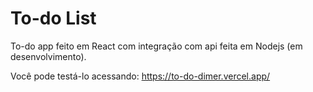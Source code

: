 # To-do List

To-do app feito em React com integração com api feita em Nodejs (em desenvolvimento).

Você pode testá-lo acessando: https://to-do-dimer.vercel.app/
